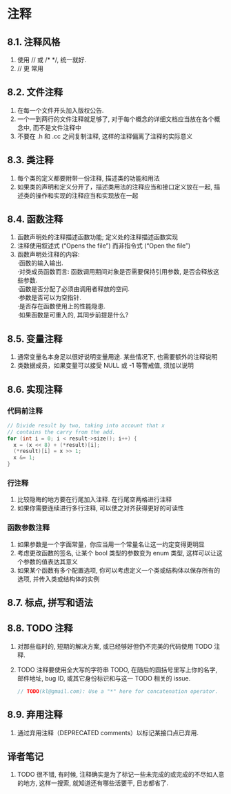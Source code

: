 # 注释

## 8.1. 注释风格

1. 使用 // 或 /* */, 统一就好.
2. // 更 常用

## 8.2. 文件注释

1. 在每一个文件开头加入版权公告.
2. 一个一到两行的文件注释就足够了, 对于每个概念的详细文档应当放在各个概念中, 而不是文件注释中
3. 不要在 .h 和 .cc 之间复制注释, 这样的注释偏离了注释的实际意义

## 8.3. 类注释

1. 每个类的定义都要附带一份注释, 描述类的功能和用法
2. 如果类的声明和定义分开了，描述类用法的注释应当和接口定义放在一起, 描述类的操作和实现的注释应当和实现放在一起

## 8.4. 函数注释

1. 函数声明处的注释描述函数功能; 定义处的注释描述函数实现
2. 注释使用叙述式 (“Opens the file”) 而非指令式 (“Open the file”)
3. 函数声明处注释的内容:</br>
·函数的输入输出.</br>
·对类成员函数而言: 函数调用期间对象是否需要保持引用参数, 是否会释放这些参数.</br>
·函数是否分配了必须由调用者释放的空间.</br>
·参数是否可以为空指针.</br>
·是否存在函数使用上的性能隐患.</br>
·如果函数是可重入的, 其同步前提是什么?</br>

## 8.5. 变量注释

1. 通常变量名本身足以很好说明变量用途. 某些情况下, 也需要额外的注释说明
2. 类数据成员，如果变量可以接受 NULL 或 -1 等警戒值, 须加以说明

## 8.6. 实现注释

### 代码前注释

```cpp
// Divide result by two, taking into account that x
// contains the carry from the add.
for (int i = 0; i < result->size(); i++) {
  x = (x << 8) + (*result)[i];
  (*result)[i] = x >> 1;
  x &= 1;
}

```

### 行注释

1. 比较隐晦的地方要在行尾加入注释. 在行尾空两格进行注释
2. 如果你需要连续进行多行注释, 可以使之对齐获得更好的可读性

### 函数参数注释

1. 如果参数是一个字面常量，你应当用一个常量名让这一约定变得更明显
2. 考虑更改函数的签名, 让某个 bool 类型的参数变为 enum 类型, 这样可以让这个参数的值表达其意义
3. 如果某个函数有多个配置选项, 你可以考虑定义一个类或结构体以保存所有的选项, 并传入类或结构体的实例

## 8.7. 标点, 拼写和语法

## 8.8. TODO 注释

1. 对那些临时的, 短期的解决方案, 或已经够好但仍不完美的代码使用 TODO 注释.
2. TODO 注释要使用全大写的字符串 TODO, 在随后的圆括号里写上你的名字, 邮件地址, bug ID, 或其它身份标识和与这一 TODO 相关的 issue.

    ```cpp
    // TODO(kl@gmail.com): Use a "*" here for concatenation operator.
    ```

## 8.9. 弃用注释

1. 通过弃用注释（DEPRECATED comments）以标记某接口点已弃用.

## 译者笔记

1. TODO 很不错, 有时候, 注释确实是为了标记一些未完成的或完成的不尽如人意的地方, 这样一搜索, 就知道还有哪些活要干, 日志都省了.
